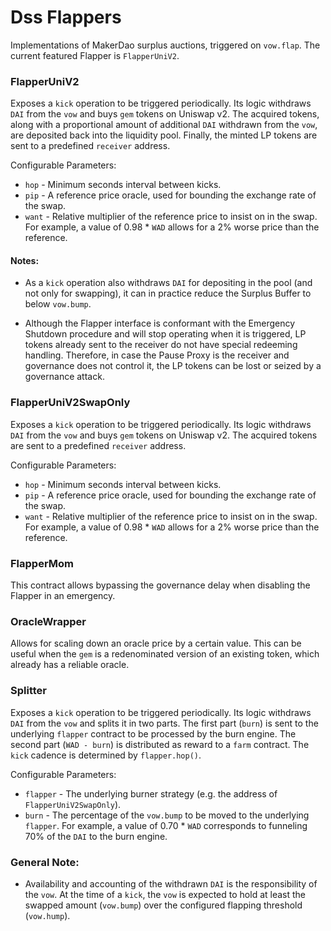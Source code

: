 # Dss Flappers

Implementations of MakerDao surplus auctions, triggered on `vow.flap`. The current featured Flapper is `FlapperUniV2`.

### FlapperUniV2

Exposes a `kick` operation to be triggered periodically. Its logic withdraws `DAI` from the `vow` and buys `gem` tokens on Uniswap v2. The acquired tokens, along with a proportional amount of additional `DAI` withdrawn from the `vow`, are deposited back into the liquidity pool. Finally, the minted LP tokens are sent to a predefined `receiver` address.

Configurable Parameters:
* `hop` - Minimum seconds interval between kicks.
* `pip` - A reference price oracle, used for bounding the exchange rate of the swap.
* `want` - Relative multiplier of the reference price to insist on in the swap. For example, a value of 0.98 * `WAD` allows for a 2% worse price than the reference.

#### Notes:

* As a `kick` operation also withdraws `DAI` for depositing in the pool (and not only for swapping), it can in practice reduce the Surplus Buffer to below `vow.bump`.

* Although the Flapper interface is conformant with the Emergency Shutdown procedure and will stop operating when it is triggered, LP tokens already sent to the receiver do not have special redeeming handling. Therefore, in case the Pause Proxy is the receiver and governance does not control it, the LP tokens can be lost or seized by a governance attack.

### FlapperUniV2SwapOnly

Exposes a `kick` operation to be triggered periodically. Its logic withdraws `DAI` from the `vow` and buys `gem` tokens on Uniswap v2. The acquired tokens are sent to a predefined `receiver` address.

Configurable Parameters:
* `hop` - Minimum seconds interval between kicks.
* `pip` - A reference price oracle, used for bounding the exchange rate of the swap.
* `want` - Relative multiplier of the reference price to insist on in the swap. For example, a value of 0.98 * `WAD` allows for a 2% worse price than the reference.

### FlapperMom

This contract allows bypassing the governance delay when disabling the Flapper in an emergency.

### OracleWrapper

Allows for scaling down an oracle price by a certain value. This can be useful when the `gem` is a redenominated version of an existing token, which already has a reliable oracle.

### Splitter

Exposes a `kick` operation to be triggered periodically. Its logic withdraws `DAI` from the `vow` and splits it in two parts. The first part (`burn`) is sent to the underlying `flapper` contract to be processed by the burn engine. The second part (`WAD - burn`) is distributed as reward to a `farm` contract. The `kick` cadence is determined by `flapper.hop()`.

Configurable Parameters:
* `flapper` - The underlying burner strategy (e.g. the address of `FlapperUniV2SwapOnly`).
* `burn` - The percentage of the `vow.bump` to be moved to the underlying `flapper`. For example, a value of 0.70 \* `WAD` corresponds to funneling 70% of the `DAI` to the burn engine.

### General Note:

* Availability and accounting of the withdrawn `DAI` is the responsibility of the `vow`. At the time of a `kick`, the `vow` is expected to hold at least the swapped amount (`vow.bump`) over the configured flapping threshold (`vow.hump`).
